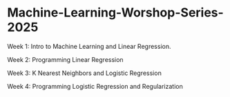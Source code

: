 # Machine-Learning-Worshop-Series-2025

Week 1: 
Intro to Machine Learning and Linear Regression.

Week 2:
Programming Linear Regression 

Week 3:
K Nearest Neighbors and Logistic Regression

Week 4:
Programming Logistic Regression and Regularization 
